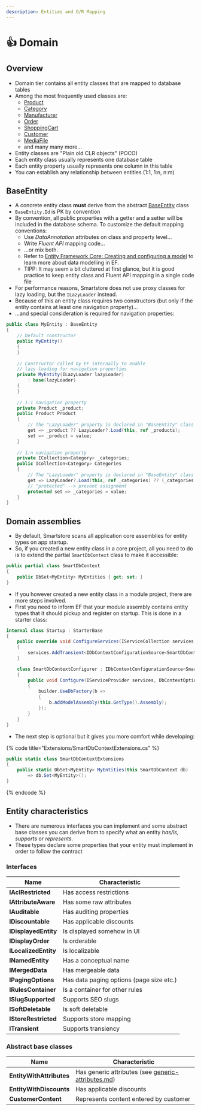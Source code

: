 ```yaml
---
description: Entities and O/R Mapping
---
```


# 👍 Domain

## Overview

* Domain tier contains all entity classes that are mapped to database tables
* Among the most frequently used classes are:
  * [Product](https://github.com/smartstore/Smartstore/blob/main/src/Smartstore.Core/Catalog/Products/Domain/Product.cs)
  * [Category](https://github.com/smartstore/Smartstore/blob/main/src/Smartstore.Core/Catalog/Categories/Domain/Category.cs)
  * [Manufacturer](https://github.com/smartstore/Smartstore/blob/main/src/Smartstore.Core/Catalog/Brands/Domain/Manufacturer.cs)
  * [Order](https://github.com/smartstore/Smartstore/blob/main/src/Smartstore.Core/Checkout/Orders/Domain/Order.cs)
  * [ShoppingCart](https://github.com/smartstore/Smartstore/blob/main/src/Smartstore.Core/Checkout/Cart/Domain/ShoppingCart.cs)
  * [Customer](https://github.com/smartstore/Smartstore/blob/main/src/Smartstore.Core/Platform/Identity/Domain/Customer.cs)
  * [MediaFile](https://github.com/smartstore/Smartstore/blob/main/src/Smartstore.Core/Content/Media/Domain/MediaFile.cs)
  * and many many more...
* Entity classes are "Plain old CLR objects" (POCO)
* Each entity class usually represents one database table
* Each entity property usually represents one column in this table
* You can establish any relationship between entities (1:1, 1:n, n:m)

## BaseEntity

* A concrete entity class **must** derive from the abstract [BaseEntity](https://github.com/smartstore/Smartstore/blob/main/src/Smartstore/Domain/BaseEntity.cs) class
* `BaseEntity.Id` is PK by convention
* By convention, all public properties with a getter and a setter will be included in the database schema. To customize the default mapping conventions:
  * Use _DataAnnotation_ attributes on class and property level...
  * Write _Fluent API_ mapping code...
  * ...or mix both.
  * Refer to [Entity Framework Core: Creating and configuring a model](https://learn.microsoft.com/en-us/ef/core/modeling/) to learn more about data modelling in EF.
  * TIPP: It may seem a bit cluttered at first glance, but it is good practice to keep entity class and Fluent API mapping in a single code file
* For performance reasons, Smartstore does not use proxy classes for lazy loading, but the `ILazyLoader` instead.
* Because of this an entity class requires two constructors (but only if the entity contains at least one navigation property)...
* ...and special consideration is required for navigation properties:

```csharp
public class MyEntity : BaseEntity 
{
    // Default constructor
    public MyEntity()
    {
    }
    
    // Constructor called by EF internally to enable 
    // lazy loading for navigation properties
    private MyEntity(ILazyLoader lazyLoader)
        : base(lazyLoader)
    {
    }
    
    // 1:1 navigation property
    private Product _product;
    public Product Product
    {
        // The "LazyLoader" property is declared in "BaseEntity" class
        get => _product ?? LazyLoader?.Load(this, ref _products);
        set => _product = value;
    }
    
    // 1:n navigation property
    private ICollection<Category> _categories;
    public ICollection<Category> Categories
    {
        // The "LazyLoader" property is declared in "BaseEntity" class
        get => LazyLoader?.Load(this, ref _categories) ?? (_categories ??= new HashSet<Category>());
        // "protected" --> prevent assignment
        protected set => _categories = value;
    }
}
```

## Domain assemblies

* By default, Smartstore scans all application core assemblies for entity types on app startup.
* So, if you created a new entity class in a core project, all you need to do is to extend the partial `SmartDbContext` class to make it accessible:

```csharp
public partial class SmartDbContext
{
    public DbSet<MyEntity> MyEntities { get; set; }
}
```

* If you however created a new entity class in a module project, there are more steps involved.
* First you need to inform EF that your module assembly contains entity types that it should pickup and register on startup. This is done in a starter class:

```csharp
internal class Startup : StarterBase
{
    public override void ConfigureServices(IServiceCollection services, IApplicationContext appContext)
    {
        services.AddTransient<IDbContextConfigurationSource<SmartDbContext>, SmartDbContextConfigurer>();
    }

    class SmartDbContextConfigurer : IDbContextConfigurationSource<SmartDbContext>
    {
        public void Configure(IServiceProvider services, DbContextOptionsBuilder builder)
        {
            builder.UseDbFactory(b =>
            {
                b.AddModelAssembly(this.GetType().Assembly);
            });
        }
    }
}
```

* The next step is optional but it gives you more comfort while developing:

{% code title="Extensions/SmartDbContextExtensions.cs" %}
```csharp
public static class SmartDbContextExtensions
{
    public static DbSet<MyEntity> MyEntities(this SmartDbContext db)
        => db.Set<MyEntity>();
}
```
{% endcode %}

## Entity characteristics

* There are numerous interfaces you can implement and some abstract base classes you can derive from to specify what an entity _has/is, supports_ or _represents_.
* These types declare some properties that your entity must implement in order to follow the contract

### Interfaces

| Name                 | Characteristic                           |
| -------------------- | ---------------------------------------- |
| **IAclRestricted**   | Has access restrictions                  |
| **IAttributeAware**  | Has some raw attributes                  |
| **IAuditable**       | Has auditing properties                  |
| **IDiscountable**    | Has applicable discounts                 |
| **IDisplayedEntity** | Is displayed somehow in UI               |
| **IDisplayOrder**    | Is orderable                             |
| **ILocalizedEntity** | Is localizable                           |
| **INamedEntity**     | Has a conceptual name                    |
| **IMergedData**      | Has mergeable data                       |
| **IPagingOptions**   | Has data paging options (page size etc.) |
| **IRulesContainer**  | Is a container for other rules           |
| **ISlugSupported**   | Supports SEO slugs                       |
| **ISoftDeletable**   | Is soft deletable                        |
| **IStoreRestricted** | Supports store mapping                   |
| **ITransient**       | Supports transiency                      |

### Abstract base classes

| Name                     | Characteristic                                                                                              |
| ------------------------ | ----------------------------------------------------------------------------------------------------------- |
| **EntityWithAttributes** | Has generic attributes (see [generic-attributes.md](../framework/advanced/generic-attributes.md "mention")) |
| **EntityWithDiscounts**  | Has applicable discounts                                                                                    |
| **CustomerContent**      | Represents content entered by customer                                                                      |
